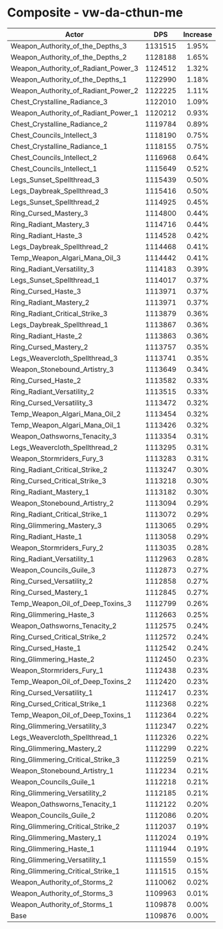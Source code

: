 # Composite - vw-da-cthun-me
| Actor | DPS | Increase |
|---|:---:|:---:|
|Weapon_Authority_of_the_Depths_3|1131515|1.95%|
|Weapon_Authority_of_the_Depths_2|1128188|1.65%|
|Weapon_Authority_of_Radiant_Power_3|1124512|1.32%|
|Weapon_Authority_of_the_Depths_1|1122990|1.18%|
|Weapon_Authority_of_Radiant_Power_2|1122225|1.11%|
|Chest_Crystalline_Radiance_3|1122010|1.09%|
|Weapon_Authority_of_Radiant_Power_1|1120212|0.93%|
|Chest_Crystalline_Radiance_2|1119784|0.89%|
|Chest_Councils_Intellect_3|1118190|0.75%|
|Chest_Crystalline_Radiance_1|1118155|0.75%|
|Chest_Councils_Intellect_2|1116968|0.64%|
|Chest_Councils_Intellect_1|1115649|0.52%|
|Legs_Sunset_Spellthread_3|1115439|0.50%|
|Legs_Daybreak_Spellthread_3|1115416|0.50%|
|Legs_Sunset_Spellthread_2|1114925|0.45%|
|Ring_Cursed_Mastery_3|1114800|0.44%|
|Ring_Radiant_Mastery_3|1114716|0.44%|
|Ring_Radiant_Haste_3|1114528|0.42%|
|Legs_Daybreak_Spellthread_2|1114468|0.41%|
|Temp_Weapon_Algari_Mana_Oil_3|1114442|0.41%|
|Ring_Radiant_Versatility_3|1114183|0.39%|
|Legs_Sunset_Spellthread_1|1114017|0.37%|
|Ring_Cursed_Haste_3|1113971|0.37%|
|Ring_Radiant_Mastery_2|1113971|0.37%|
|Ring_Radiant_Critical_Strike_3|1113879|0.36%|
|Legs_Daybreak_Spellthread_1|1113867|0.36%|
|Ring_Radiant_Haste_2|1113863|0.36%|
|Ring_Cursed_Mastery_2|1113757|0.35%|
|Legs_Weavercloth_Spellthread_3|1113741|0.35%|
|Weapon_Stonebound_Artistry_3|1113649|0.34%|
|Ring_Cursed_Haste_2|1113582|0.33%|
|Ring_Radiant_Versatility_2|1113515|0.33%|
|Ring_Cursed_Versatility_3|1113472|0.32%|
|Temp_Weapon_Algari_Mana_Oil_2|1113454|0.32%|
|Temp_Weapon_Algari_Mana_Oil_1|1113426|0.32%|
|Weapon_Oathsworns_Tenacity_3|1113354|0.31%|
|Legs_Weavercloth_Spellthread_2|1113295|0.31%|
|Weapon_Stormriders_Fury_3|1113283|0.31%|
|Ring_Radiant_Critical_Strike_2|1113247|0.30%|
|Ring_Cursed_Critical_Strike_3|1113218|0.30%|
|Ring_Radiant_Mastery_1|1113182|0.30%|
|Weapon_Stonebound_Artistry_2|1113094|0.29%|
|Ring_Radiant_Critical_Strike_1|1113072|0.29%|
|Ring_Glimmering_Mastery_3|1113065|0.29%|
|Ring_Radiant_Haste_1|1113058|0.29%|
|Weapon_Stormriders_Fury_2|1113035|0.28%|
|Ring_Radiant_Versatility_1|1112963|0.28%|
|Weapon_Councils_Guile_3|1112873|0.27%|
|Ring_Cursed_Versatility_2|1112858|0.27%|
|Ring_Cursed_Mastery_1|1112845|0.27%|
|Temp_Weapon_Oil_of_Deep_Toxins_3|1112799|0.26%|
|Ring_Glimmering_Haste_3|1112663|0.25%|
|Weapon_Oathsworns_Tenacity_2|1112575|0.24%|
|Ring_Cursed_Critical_Strike_2|1112572|0.24%|
|Ring_Cursed_Haste_1|1112542|0.24%|
|Ring_Glimmering_Haste_2|1112450|0.23%|
|Weapon_Stormriders_Fury_1|1112438|0.23%|
|Temp_Weapon_Oil_of_Deep_Toxins_2|1112420|0.23%|
|Ring_Cursed_Versatility_1|1112417|0.23%|
|Ring_Cursed_Critical_Strike_1|1112368|0.22%|
|Temp_Weapon_Oil_of_Deep_Toxins_1|1112364|0.22%|
|Ring_Glimmering_Versatility_3|1112347|0.22%|
|Legs_Weavercloth_Spellthread_1|1112326|0.22%|
|Ring_Glimmering_Mastery_2|1112299|0.22%|
|Ring_Glimmering_Critical_Strike_3|1112259|0.21%|
|Weapon_Stonebound_Artistry_1|1112234|0.21%|
|Weapon_Councils_Guile_1|1112218|0.21%|
|Ring_Glimmering_Versatility_2|1112185|0.21%|
|Weapon_Oathsworns_Tenacity_1|1112122|0.20%|
|Weapon_Councils_Guile_2|1112086|0.20%|
|Ring_Glimmering_Critical_Strike_2|1112037|0.19%|
|Ring_Glimmering_Mastery_1|1112024|0.19%|
|Ring_Glimmering_Haste_1|1111944|0.19%|
|Ring_Glimmering_Versatility_1|1111559|0.15%|
|Ring_Glimmering_Critical_Strike_1|1111515|0.15%|
|Weapon_Authority_of_Storms_2|1110062|0.02%|
|Weapon_Authority_of_Storms_3|1109963|0.01%|
|Weapon_Authority_of_Storms_1|1109878|0.00%|
|Base|1109876|0.00%|
